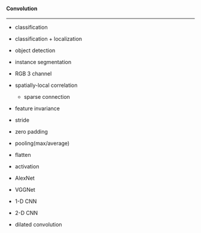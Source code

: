 #### Convolution

---

* classification
* classification + localization
* object detection
* instance segmentation

* RGB 3 channel

* spatially-local correlation
    * sparse connection
* feature invariance

* stride
* zero padding
* pooling(max/average)
* flatten
* activation

* AlexNet
* VGGNet

* 1-D CNN
* 2-D CNN
* dilated convolution

